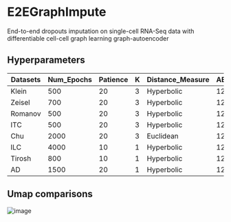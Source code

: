 # E2EGraphImpute
End-to-end dropouts imputation on single-cell RNA-Seq data with differentiable cell-cell graph learning graph-autoencoder

## Hyperparameters 
| Datasets | Num_Epochs | Patience | K | Distance_Measure | AE_Dim | GAE_Dim | Dropout_GAE | LR    | Alpha  | Beta | MSE_V2 | 
|----------|------------|----------|---|------------------|--------|---------|-------------|-------|--------|------|--------|
| Klein    | 500        | 20       | 3 | Hyperbolic       | 128    | 2000    | 0           | 0.003 | 0.0005 | 1    | False  | 
| Zeisel   | 700        | 20       | 3 | Hyperbolic       | 128    | 2000    | 0.1         | 0.003 | 0.001  | 1    | True   |
| Romanov  | 500        | 20       | 3 | Hyperbolic       | 128    | 2000    | 0.1         | 0.003 | 0.0005 | 1    | False  |
| ITC      | 500        | 20       | 3 | Hyperbolic       | 128    | 2000    | 0.1         | 0.003 | 0.001  | 1    | False  |
| Chu      | 2000       | 20       | 3 | Euclidean        | 128    | 2000    | 0           | 0.003 | 0.001  | 1    | False  |
| ILC      | 4000       | 10       | 1 | Hyperbolic       | 128    | 2000    | 0           | 0.003 | 0.001  | 1    | False  |
| Tirosh   | 800        | 10       | 1 | Hyperbolic       | 128    | 128     | 0           | 0.003 | 0.001  | 1    | False  |
| AD       | 1500       | 20       | 1 | Hyperbolic       | 128    | 64      | 0           | 0.003 | 0.001  | 1    | False  |

## Umap comparisons

![image](https://github.com/PPDPQ/E2EGraphImpute/blob/main/umap00_all.jpg)


